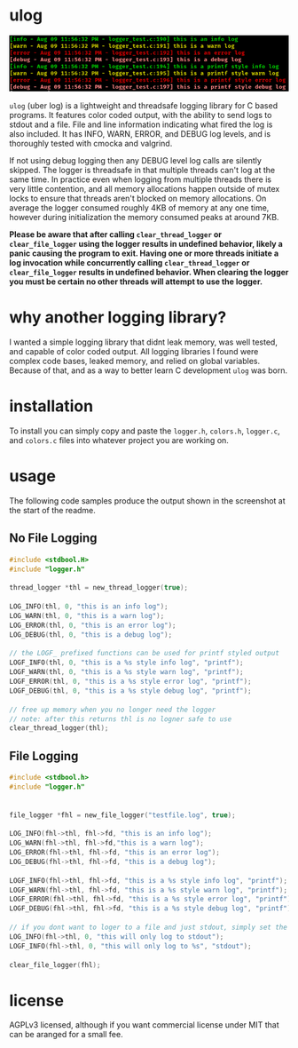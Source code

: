 # ulog

![](./example.png)

`ulog` (uber log) is a lightweight and threadsafe logging library for C based programs. It features color coded output, with the ability to send logs to stdout and a file. File and line information indicating what fired the log is also included. It has INFO, WARN, ERROR, and DEBUG log levels, and is thoroughly tested with cmocka and valgrind. 

If not using debug logging then any DEBUG level log calls are silently skipped. The logger is threadsafe in that multiple threads can't log at the same time. In practice even when logging from multiple threads there is very little contention, and all memory allocations happen outside of mutex locks to ensure that threads aren't blocked on memory allocations. On average the logger consumed roughly 4KB of memory at any one time, however during initialization the memory consumed peaks at around 7KB.

**Please be aware that after calling `clear_thread_logger` or `clear_file_logger` using the logger results in undefined behavior, likely a panic causing the program to exit. Having one or more threads initiate a log invocation while concurrently calling `clear_thread_logger` or `clear_file_logger` results in undefined behavior. When clearing the logger you must be certain no other threads will attempt to use the logger.**

# why another logging library?

I wanted a simple logging library that didnt leak memory, was well tested, and capable of color coded output. All logging libraries I found were complex code bases, leaked memory, and relied on global variables. Because of that, and as a way to better learn C development `ulog` was born.

# installation

To install you can simply copy and paste the `logger.h`, `colors.h`, `logger.c`, and `colors.c` files into whatever project you are working on.

# usage

The following code samples produce the output shown in the screenshot at the start of the readme.

## No File Logging

```C
#include <stdbool.H>
#include "logger.h"

thread_logger *thl = new_thread_logger(true);

LOG_INFO(thl, 0, "this is an info log");
LOG_WARN(thl, 0, "this is a warn log");
LOG_ERROR(thl, 0, "this is an error log");
LOG_DEBUG(thl, 0, "this is a debug log");

// the LOGF_ prefixed functions can be used for printf styled output
LOGF_INFO(thl, 0, "this is a %s style info log", "printf");
LOGF_WARN(thl, 0, "this is a %s style warn log", "printf");
LOGF_ERROR(thl, 0, "this is a %s style error log", "printf");
LOGF_DEBUG(thl, 0, "this is a %s style debug log", "printf");

// free up memory when you no longer need the logger
// note: after this returns thl is no logner safe to use
clear_thread_logger(thl);
```

## File Logging

```C
#include <stdbool.h>
#include "logger.h"


file_logger *fhl = new_file_logger("testfile.log", true);

LOG_INFO(fhl->thl, fhl->fd, "this is an info log");
LOG_WARN(fhl->thl, fhl->fd,"this is a warn log");
LOG_ERROR(fhl->thl, fhl->fd, "this is an error log");
LOG_DEBUG(fhl->thl, fhl->fd, "this is a debug log");

LOGF_INFO(fhl->thl, fhl->fd, "this is a %s style info log", "printf");
LOGF_WARN(fhl->thl, fhl->fd, "this is a %s style warn log", "printf");
LOGF_ERROR(fhl->thl, fhl->fd, "this is a %s style error log", "printf");
LOGF_DEBUG(fhl->thl, fhl->fd, "this is a %s style debug log", "printf");

// if you dont want to loger to a file and just stdout, simply set the `fhl->fd` value to 0
LOG_INFO(fhl->thl, 0, "this will only log to stdout");
LOGF_INFO(fhl->thl, 0, "this will only log to %s", "stdout");

clear_file_logger(fhl);
```

# license

AGPLv3 licensed, although if you want commercial license under MIT that can be aranged for a small fee.